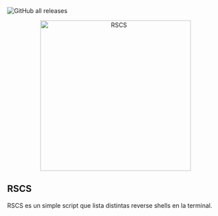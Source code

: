 <img alt="GitHub all releases" src="https://img.shields.io/github/downloads/Harrizzon/RSCS/total?style=for-the-badge">

<p align="center">
   <img src="https://github.com/Harrizzon/RSCS/blob/main/misc/RSCS_banner.png" width="350" title="RSCS">
</p>

## RSCS
RSCS es un simple script que lista distintas reverse shells en la terminal.
